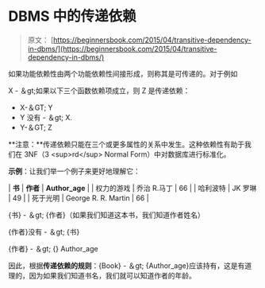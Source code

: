 # DBMS 中的传递依赖

> 原文： [https://beginnersbook.com/2015/04/transitive-dependency-in-dbms/](https://beginnersbook.com/2015/04/transitive-dependency-in-dbms/)

如果功能依赖性由两个功能依赖性间接形成，则称其是可传递的。对于例如

X - ＆gt;如果以下三个函数依赖项成立，则 Z 是传递依赖：

*   X-＆GT; Y
*   Y 没有 - ＆gt; X.
*   Y-＆GT; Z

**注意：**传递依赖只能在三个或更多属性的关系中发生。这种依赖性有助于我们在 3NF（3 &lt;sup&gt;rd&lt;/sup&gt; Normal Form）中对数据库进行标准化。

**示例**：让我们举一个例子来更好地理解它：

| **书** | **作者** | **Author_age** |
| 权力的游戏 | 乔治 R.马丁 | 66 |
| 哈利波特 | JK 罗琳 | 49 |
| 死于光明 | George R. R. Martin | 66 |

{书} - ＆gt; {作者}（如果我们知道这本书，我们知道作者姓名）

{作者}没有 - ＆gt; {书}

{作者} - ＆gt; {} Author_age

因此，根据**传递依赖的规则**：{Book} - ＆gt; {Author_age}应该持有，这是有道理的，因为如果我们知道书名，我们就可以知道作者的年龄。